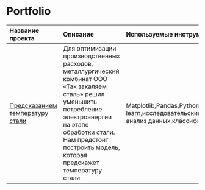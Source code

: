 # Portfolio
| Название проекта | Описание | Используемые инструменты | 
| :---------------------- | :---------------------- | :---------------------- |
| [Предсказанием температуру стали](predicting_the_temperature_of_steel) | Для оптимизации производственных расходов, металлургический комбинат ООО «Так закаляем сталь» решил уменьшить потребление электроэнергии на этапе обработки стали. Нам предстоит построить модель, которая предскажет температуру стали.| Matplotlib,Pandas,Python,Scikit-learn,исследовательский анализ данных,классификация |
